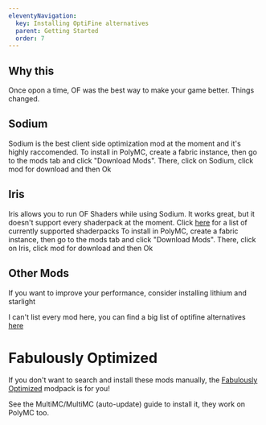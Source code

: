 ```yaml
---
eleventyNavigation:
  key: Installing OptiFine alternatives
  parent: Getting Started
  order: 7
---
```


## Why this

Once opon a time, OF was the best way to make your game better. Things changed.

## Sodium

Sodium is the best client side optimization mod at the moment and it's highly raccomended.
To install in PolyMC, create a fabric instance, then go to the mods tab and click "Download Mods". There, click on Sodium, click mod for download and then Ok

## Iris

Iris allows you to run OF Shaders while using Sodium. It works great, but it doesn't support every shaderpack at the moment.
Click [here](https://github.com/IrisShaders/Iris/blob/trunk/docs/supportedshaders.md) for a list of currently supported shaderpacks
To install in PolyMC, create a fabric instance, then go to the mods tab and click "Download Mods". There, click on Iris, click mod for download and then Ok

## Other Mods

If you want to improve your performance, consider installing lithium and starlight

I can't list every mod here, you can find a big list of optifine alternatives [here](https://lambdaurora.dev/optifine_alternatives/)

# Fabulously Optimized

If you don't want to search and install these mods manually, the [Fabulously Optimized](https://github.com/Fabulously-Optimized/fabulously-optimized) modpack is for you!

See the MultiMC/MultiMC (auto-update) guide to install it, they work on PolyMC too.
